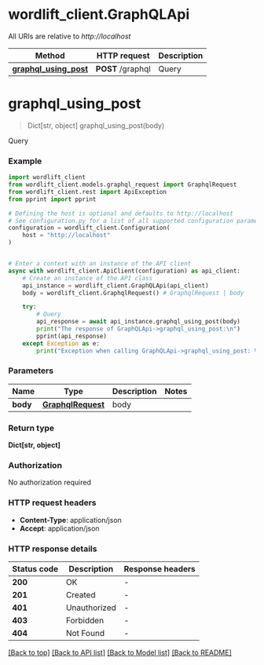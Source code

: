 # wordlift_client.GraphQLApi

All URIs are relative to *http://localhost*

Method | HTTP request | Description
------------- | ------------- | -------------
[**graphql_using_post**](GraphQLApi.md#graphql_using_post) | **POST** /graphql | Query


# **graphql_using_post**
> Dict[str, object] graphql_using_post(body)

Query

### Example


```python
import wordlift_client
from wordlift_client.models.graphql_request import GraphqlRequest
from wordlift_client.rest import ApiException
from pprint import pprint

# Defining the host is optional and defaults to http://localhost
# See configuration.py for a list of all supported configuration parameters.
configuration = wordlift_client.Configuration(
    host = "http://localhost"
)


# Enter a context with an instance of the API client
async with wordlift_client.ApiClient(configuration) as api_client:
    # Create an instance of the API class
    api_instance = wordlift_client.GraphQLApi(api_client)
    body = wordlift_client.GraphqlRequest() # GraphqlRequest | body

    try:
        # Query
        api_response = await api_instance.graphql_using_post(body)
        print("The response of GraphQLApi->graphql_using_post:\n")
        pprint(api_response)
    except Exception as e:
        print("Exception when calling GraphQLApi->graphql_using_post: %s\n" % e)
```



### Parameters


Name | Type | Description  | Notes
------------- | ------------- | ------------- | -------------
 **body** | [**GraphqlRequest**](GraphqlRequest.md)| body | 

### Return type

**Dict[str, object]**

### Authorization

No authorization required

### HTTP request headers

 - **Content-Type**: application/json
 - **Accept**: application/json

### HTTP response details

| Status code | Description | Response headers |
|-------------|-------------|------------------|
**200** | OK |  -  |
**201** | Created |  -  |
**401** | Unauthorized |  -  |
**403** | Forbidden |  -  |
**404** | Not Found |  -  |

[[Back to top]](#) [[Back to API list]](../README.md#documentation-for-api-endpoints) [[Back to Model list]](../README.md#documentation-for-models) [[Back to README]](../README.md)

